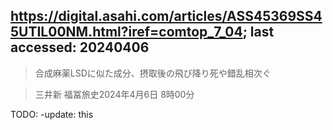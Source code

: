 ## https://digital.asahi.com/articles/ASS45369SS45UTIL00NM.html?iref=comtop_7_04; last accessed: 20240406

> 合成麻薬LSDに似た成分、摂取後の飛び降り死や錯乱相次ぐ

> 三井新 福冨旅史2024年4月6日 8時00分

TODO: -update: this
